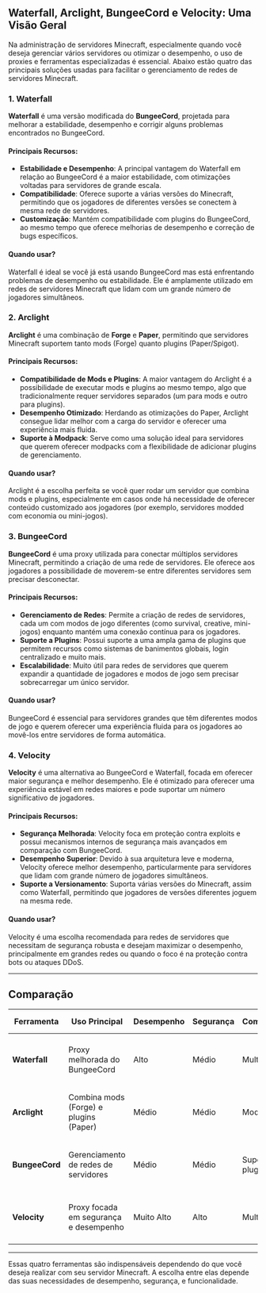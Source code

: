 ## Waterfall, Arclight, BungeeCord e Velocity: Uma Visão Geral

Na administração de servidores Minecraft, especialmente quando você deseja gerenciar vários servidores ou otimizar o desempenho, o uso de proxies e ferramentas especializadas é essencial. Abaixo estão quatro das principais soluções usadas para facilitar o gerenciamento de redes de servidores Minecraft.

### 1. Waterfall

**Waterfall** é uma versão modificada do **BungeeCord**, projetada para melhorar a estabilidade, desempenho e corrigir alguns problemas encontrados no BungeeCord. 

#### Principais Recursos:
- **Estabilidade e Desempenho**: A principal vantagem do Waterfall em relação ao BungeeCord é a maior estabilidade, com otimizações voltadas para servidores de grande escala.
- **Compatibilidade**: Oferece suporte a várias versões do Minecraft, permitindo que os jogadores de diferentes versões se conectem à mesma rede de servidores.
- **Customização**: Mantém compatibilidade com plugins do BungeeCord, ao mesmo tempo que oferece melhorias de desempenho e correção de bugs específicos.

#### Quando usar?
Waterfall é ideal se você já está usando BungeeCord mas está enfrentando problemas de desempenho ou estabilidade. Ele é amplamente utilizado em redes de servidores Minecraft que lidam com um grande número de jogadores simultâneos.

### 2. Arclight

**Arclight** é uma combinação de **Forge** e **Paper**, permitindo que servidores Minecraft suportem tanto mods (Forge) quanto plugins (Paper/Spigot). 

#### Principais Recursos:
- **Compatibilidade de Mods e Plugins**: A maior vantagem do Arclight é a possibilidade de executar mods e plugins ao mesmo tempo, algo que tradicionalmente requer servidores separados (um para mods e outro para plugins).
- **Desempenho Otimizado**: Herdando as otimizações do Paper, Arclight consegue lidar melhor com a carga do servidor e oferecer uma experiência mais fluida.
- **Suporte à Modpack**: Serve como uma solução ideal para servidores que querem oferecer modpacks com a flexibilidade de adicionar plugins de gerenciamento.

#### Quando usar?
Arclight é a escolha perfeita se você quer rodar um servidor que combina mods e plugins, especialmente em casos onde há necessidade de oferecer conteúdo customizado aos jogadores (por exemplo, servidores modded com economia ou mini-jogos).

### 3. BungeeCord

**BungeeCord** é uma proxy utilizada para conectar múltiplos servidores Minecraft, permitindo a criação de uma rede de servidores. Ele oferece aos jogadores a possibilidade de moverem-se entre diferentes servidores sem precisar desconectar.

#### Principais Recursos:
- **Gerenciamento de Redes**: Permite a criação de redes de servidores, cada um com modos de jogo diferentes (como survival, creative, mini-jogos) enquanto mantém uma conexão contínua para os jogadores.
- **Suporte a Plugins**: Possui suporte a uma ampla gama de plugins que permitem recursos como sistemas de banimentos globais, login centralizado e muito mais.
- **Escalabilidade**: Muito útil para redes de servidores que querem expandir a quantidade de jogadores e modos de jogo sem precisar sobrecarregar um único servidor.

#### Quando usar?
BungeeCord é essencial para servidores grandes que têm diferentes modos de jogo e querem oferecer uma experiência fluida para os jogadores ao movê-los entre servidores de forma automática.

### 4. Velocity

**Velocity** é uma alternativa ao BungeeCord e Waterfall, focada em oferecer maior segurança e melhor desempenho. Ele é otimizado para oferecer uma experiência estável em redes maiores e pode suportar um número significativo de jogadores.

#### Principais Recursos:
- **Segurança Melhorada**: Velocity foca em proteção contra exploits e possui mecanismos internos de segurança mais avançados em comparação com BungeeCord.
- **Desempenho Superior**: Devido à sua arquitetura leve e moderna, Velocity oferece melhor desempenho, particularmente para servidores que lidam com grande número de jogadores simultâneos.
- **Suporte a Versionamento**: Suporta várias versões do Minecraft, assim como Waterfall, permitindo que jogadores de versões diferentes joguem na mesma rede.

#### Quando usar?
Velocity é uma escolha recomendada para redes de servidores que necessitam de segurança robusta e desejam maximizar o desempenho, principalmente em grandes redes ou quando o foco é na proteção contra bots ou ataques DDoS.

---

## Comparação

| Ferramenta   | Uso Principal                                   | Desempenho   | Segurança  | Compatibilidade    | Casos de Uso |
|--------------|-------------------------------------------------|--------------|------------|--------------------|--------------|
| **Waterfall** | Proxy melhorada do BungeeCord                   | Alto         | Médio      | Multiversão         | Redes de servidores com grandes públicos |
| **Arclight**  | Combina mods (Forge) e plugins (Paper)          | Médio        | Médio      | Mods + Plugins      | Servidores modded com plugins adicionais |
| **BungeeCord**| Gerenciamento de redes de servidores            | Médio        | Médio      | Suporte a plugins   | Redes de servidores diversos (survival, minigames) |
| **Velocity**  | Proxy focada em segurança e desempenho          | Muito Alto   | Alto       | Multiversão         | Redes grandes e servidores de alto tráfego |

---

Essas quatro ferramentas são indispensáveis dependendo do que você deseja realizar com seu servidor Minecraft. A escolha entre elas depende das suas necessidades de desempenho, segurança, e funcionalidade.
